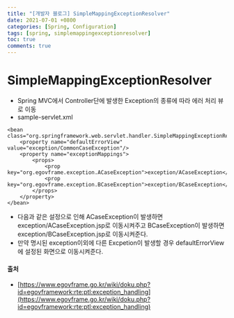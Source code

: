 ```yaml
---
title: "[개발자 블로그] SimpleMappingExceptionResolver"
date: 2021-07-01 +0800
categories: [Spring, Configuration]
tags: [spring, simplemappingexceptionresolver]
toc: true
comments: true
---
```


# SimpleMappingExceptionResolver
- Spring MVC에서 Controller단에 발생한 Exception의 종류에 따라 에러 처리 뷰로 이동<br>
- sample-servlet.xml<br>

~~~
<bean class="org.springframework.web.servlet.handler.SimpleMappingExceptionResolver">
  	<property name="defaultErrorView" value="exception/CommonCaseException"/>
  	<property name="exceptionMappings">
  		<props>
  			<prop key="org.egovframe.exception.ACaseException">exception/ACaseException</prop>
  			<prop key="org.egovframe.exception.BCaseException">exception/BCaseException</prop>
  		</props>
  	</property>
</bean>
~~~

- 다음과 같은 설정으로 인해 ACaseException이 발생하면 exception/ACaseException.jsp로 이동시켜주고 BCaseException이 발생하면 exception/BCaseException.jsp로 이동시켜준다.
- 만약 명시된 exception이외에 다른 Excpetion이 발생할 경우 defaultErrorView에 설정된 화면으로 이동시켜준다.

#### 출처
- [https://www.egovframe.go.kr/wiki/doku.php?id=egovframework:rte:ptl:exception_handling](https://www.egovframe.go.kr/wiki/doku.php?id=egovframework:rte:ptl:exception_handling)